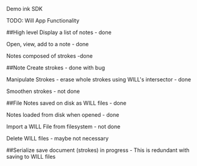 Demo ink SDK


TODO:
Will App Functionality

##High level
 Display a list of notes - done

 Open, view, add to a note - done

 Notes composed of strokes -done


##Note
 Create strokes - done with bug

 Manipulate Strokes - erase whole strokes using WILL's intersector - done

 Smoothen strokes - not done


##File
 Notes saved on disk as WILL files - done

 Notes loaded from disk when opened - done

 Import a WILL File from filesystem - not done

 Delete WILL files - maybe not necessary


##Serialize
 save document (strokes) in progress - This is redundant with saving to WILL files
